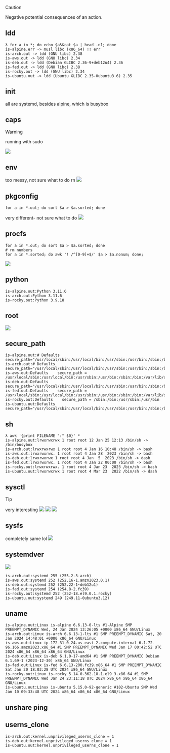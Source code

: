 > [!CAUTION]
> Negative potential consequences of an action.

## ldd
```
λ for a in *; do echo $a&&cat $a | head -n1; done
is-alpine.err -> musl libc (x86_64) !! err
is-arch.out -> ldd (GNU libc) 2.38
is-aws.out -> ldd (GNU libc) 2.34
is-deb.out -> ldd (Debian GLIBC 2.36-9+deb12u4) 2.36
is-fed.out -> ldd (GNU libc) 2.38
is-rocky.out -> ldd (GNU libc) 2.34
is-ubuntu.out -> ldd (Ubuntu GLIBC 2.35-0ubuntu3.6) 2.35
```

## init
all are systemd, besides alpine, which is busybox

## caps

> [!WARNING]
> running with sudo

![](https://not-a.link/A8r8QRu.png)

## env
too messy, not sure what to do rn
![](https://not-a.link/3kuoxnV.png)

## pkgconfig
```
for a in *.out; do sort $a > $a.sorted; done
```
very different- not sure what to do
![](https://not-a.link/6wP7dv7.png)

## procfs
```
for a in *.out; do sort $a > $a.sorted; done
# rm numbers
for a in *.sorted; do awk '! /^[0-9]+$/' $a > $a.nonum; done;
```
![](https://not-a.link/AcV1Gkt.png)

## python
```
is-alpine.out:Python 3.11.6
is-arch.out:Python 3.11.6
is-rocky.out:Python 3.9.18
```

## root

![](https://not-a.link/9ru1Y42.png)

## secure_path
```
is-alpine.out:# Defaults secure_path="/usr/local/sbin:/usr/local/bin:/usr/sbin:/usr/bin:/sbin:/bin"
is-arch.out:# Defaults secure_path="/usr/local/sbin:/usr/local/bin:/usr/sbin:/usr/bin:/sbin:/bin"
is-aws.out:Defaults    secure_path = /usr/local/sbin:/usr/local/bin:/usr/sbin:/usr/bin:/sbin:/bin:/var/lib/snapd/snap/bin
is-deb.out:Defaults     secure_path="/usr/local/sbin:/usr/local/bin:/usr/sbin:/usr/bin:/sbin:/bin"
is-fed.out:Defaults    secure_path = /usr/local/sbin:/usr/local/bin:/usr/sbin:/usr/bin:/sbin:/bin:/var/lib/snapd/snap/bin
is-rocky.out:Defaults    secure_path = /sbin:/bin:/usr/sbin:/usr/bin
is-ubuntu.out:Defaults  secure_path="/usr/local/sbin:/usr/local/bin:/usr/sbin:/usr/bin:/sbin:/bin:/snap/bin"
```

## sh
```
λ awk '{print FILENAME ":" $0}' *
is-alpine.out:lrwxrwxrwx 1 root root 12 Jan 25 12:13 /bin/sh -> /bin/busybox
is-arch.out:lrwxrwxrwx 1 root root 4 Jan 16 10:48 /bin/sh -> bash
is-aws.out:lrwxrwxrwx. 1 root root 4 Jan 28  2023 /bin/sh -> bash
is-deb.out:lrwxrwxrwx 1 root root 4 Jan  5  2023 /bin/sh -> dash
is-fed.out:lrwxrwxrwx. 1 root root 4 Jan 22 00:00 /bin/sh -> bash
is-rocky.out:lrwxrwxrwx. 1 root root 4 Jan 23  2023 /bin/sh -> bash
is-ubuntu.out:lrwxrwxrwx 1 root root 4 Mar 23  2022 /bin/sh -> dash
```

## sysctl
> [!TIP]
> very interesting
![](https://not-a.link/AGR9ZhU.png)
![](https://not-a.link/2XvvNEx.png)
![](https://not-a.link/6YX5ZZu.png)

## sysfs
completely same lol
![](https://not-a.link/8kpWBga.png)

## systemdver
![](https://not-a.link/roGV3pp.png)

```
is-arch.out:systemd 255 (255.2-3-arch)
is-aws.out:systemd 252 (252.16-1.amzn2023.0.1)
is-deb.out:systemd 252 (252.22-1~deb12u1)
is-fed.out:systemd 254 (254.8-2.fc39)
is-rocky.out:systemd 252 (252-18.el9.0.1.rocky)
is-ubuntu.out:systemd 249 (249.11-0ubuntu3.12)
```

## uname
```
is-alpine.out:Linux is-alpine 6.6.13-0-lts #1-Alpine SMP PREEMPT_DYNAMIC Wed, 24 Jan 2024 13:26:05 +0000 x86_64 GNU/Linux
is-arch.out:Linux is-arch 6.6.13-1-lts #1 SMP PREEMPT_DYNAMIC Sat, 20 Jan 2024 14:48:01 +0000 x86_64 GNU/Linux
is-aws.out:Linux ip-172-31-0-24.us-east-2.compute.internal 6.1.72-96.166.amzn2023.x86_64 #1 SMP PREEMPT_DYNAMIC Wed Jan 17 00:42:52 UTC 2024 x86_64 x86_64 x86_64 GNU/Linux
is-deb.out:Linux is-deb 6.1.0-17-amd64 #1 SMP PREEMPT_DYNAMIC Debian 6.1.69-1 (2023-12-30) x86_64 GNU/Linux
is-fed.out:Linux is-fed 6.6.13-200.fc39.x86_64 #1 SMP PREEMPT_DYNAMIC Sat Jan 20 18:03:28 UTC 2024 x86_64 GNU/Linux
is-rocky.out:Linux is-rocky 5.14.0-362.18.1.el9_3.x86_64 #1 SMP PREEMPT_DYNAMIC Wed Jan 24 23:11:18 UTC 2024 x86_64 x86_64 x86_64 GNU/Linux
is-ubuntu.out:Linux is-ubuntu 5.15.0-92-generic #102-Ubuntu SMP Wed Jan 10 09:33:48 UTC 2024 x86_64 x86_64 x86_64 GNU/Linux
```
## unshare ping

## userns_clone
```
is-arch.out:kernel.unprivileged_userns_clone = 1
is-deb.out:kernel.unprivileged_userns_clone = 1
is-ubuntu.out:kernel.unprivileged_userns_clone = 1
```
